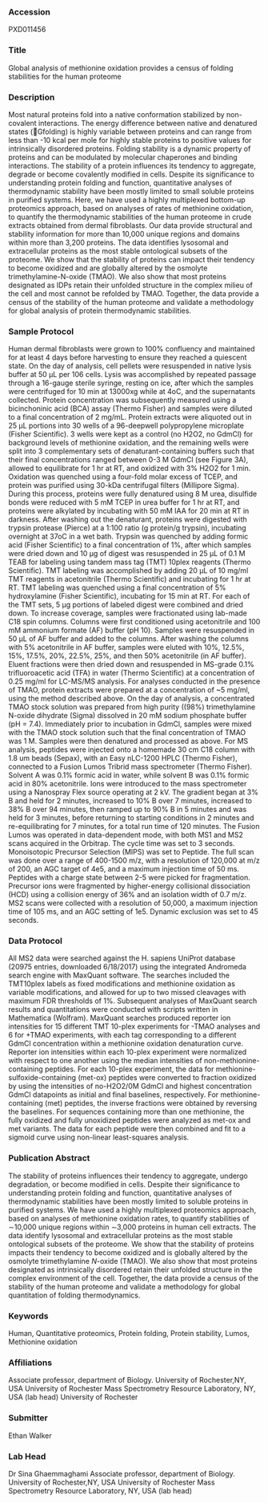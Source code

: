 ### Accession
PXD011456

### Title
Global analysis of methionine oxidation provides a census of folding stabilities for the human proteome

### Description
Most natural proteins fold into a native conformation stabilized by non-covalent interactions. The energy difference between native and denatured states (Gfolding) is highly variable between proteins and can range from less than -10 kcal per mole for highly stable proteins to positive values for intrinsically disordered proteins. Folding stability is a dynamic property of proteins and can be modulated by molecular chaperones and binding interactions. The stability of a protein influences its tendency to aggregate, degrade or become covalently modified in cells. Despite its significance to understanding protein folding and function, quantitative analyses of thermodynamic stability have been mostly limited to small soluble proteins in purified systems. Here, we have used a highly multiplexed bottom-up proteomics approach, based on analyses of rates of methionine oxidation, to quantify the thermodynamic stabilities of the human proteome in crude extracts obtained from dermal fibroblasts. Our data provide structural and stability information for more than 10,000 unique regions and domains within more than 3,200 proteins. The data identifies lysosomal and extracellular proteins as the most stable ontological subsets of the proteome. We show that the stability of proteins can impact their tendency to become oxidized and are globally altered by the osmolyte trimethylamine-N-oxide (TMAO). We also show that most proteins designated as IDPs retain their unfolded structure in the complex milieu of the cell and most cannot be refolded by TMAO. Together, the data provide a census of the stability of the human proteome and validate a methodology for global analysis of protein thermodynamic stabilities.

### Sample Protocol
Human dermal fibroblasts were grown to 100% confluency and maintained for at least 4 days before harvesting to ensure they reached a quiescent state. On the day of analysis, cell pellets were resuspended in native lysis buffer at 50 µL per 106 cells. Lysis was accomplished by repeated passage through a 16-gauge sterile syringe, resting on ice, after which the samples were centrifuged for 10 min at 13000xg while at 4oC, and the supernatants collected. Protein concentration was subsequently measured using a bicinchoninic acid (BCA) assay (Thermo Fisher) and samples were diluted to a final concentration of 2 mg/mL. Protein extracts were aliquoted out in 25 µL portions into 30 wells of a 96-deepwell polypropylene microplate (Fisher Scientific). 3 wells were kept as a control (no H2O2, no GdmCl) for background levels of methionine oxidation, and the remaining wells were split into 3 complementary sets of denaturant-containing buffers such that their final concentrations ranged between 0-3 M GdmCl (see Figure 3A), allowed to equilibrate for 1 hr at RT, and oxidized with  3% H2O2 for 1 min. Oxidation was quenched using a four-fold molar excess of TCEP, and protein was purified using 30-kDa centrifugal filters (Millipore Sigma). During this process, proteins were fully denatured using 8 M urea, disulfide bonds were reduced with 5 mM TCEP in urea buffer for 1 hr at RT, and proteins were alkylated by incubating with 50 mM IAA for 20 min at RT in darkness. After washing out the denaturant, proteins were digested with trypsin protease (Pierce) at a 1:100 ratio (g protein/g trypsin), incubating overnight at 37oC in a wet bath. Trypsin was quenched by adding formic acid (Fisher Scientific) to a final concentration of 1%, after which samples were dried down and 10 µg of digest was resuspended in 25 µL of 0.1 M TEAB for labeling using tandem mass tag (TMT) 10plex reagents (Thermo Scientific). TMT labeling was accomplished by adding 20 µL of 10 mg/ml TMT reagents in acetonitrile (Thermo Scientific) and incubating for 1 hr at RT. TMT labeling was quenched using a final concentration of 5% hydroxylamine (Fisher Scientific), incubating for 15 min at RT. For each of the TMT sets, 5 µg portions of labeled digest were combined and dried down. To increase coverage, samples were fractionated using lab-made C18 spin columns. Columns were first conditioned using acetonitrile and 100 mM ammonium formate (AF) buffer (pH 10). Samples were resuspended in 50 µL of AF buffer and added to the columns. After washing the columns with 5% acetonitrile in AF buffer, samples were eluted with 10%, 12.5%, 15%, 17.5%, 20%, 22.5%, 25%, and then 50% acetonitrile (in AF buffer). Eluent fractions were then dried down and resuspended in MS-grade 0.1% trifluoroacetic acid (TFA) in water (Thermo Scientific) at a concentration of 0.25 mg/ml for LC-MS/MS analysis.  For analyses conducted in the presence of TMAO, protein extracts were prepared at a concentration of ~5 mg/ml, using the method described above.  On the day of analysis, a concentrated TMAO stock solution was prepared from high purity ((98%) trimethylamine N-oxide dihydrate (Sigma) dissolved in 20 mM sodium phosphate buffer (pH = 7.4). Immediately prior to incubation in GdmCl, samples were mixed with the TMAO stock solution such that the final concentration of TMAO was 1 M. Samples were then denatured and processed as above. For MS analysis, peptides were injected onto a homemade 30 cm C18 column with 1.8 um beads (Sepax), with an Easy nLC-1200 HPLC (Thermo Fisher), connected to a Fusion Lumos Tribrid mass spectrometer (Thermo Fisher).  Solvent A was 0.1% formic acid in water, while solvent B was 0.1% formic acid in 80% acetonitrile.  Ions were introduced to the mass spectrometer using a Nanospray Flex source operating at 2 kV. The gradient began at 3% B and held for 2 minutes, increased to 10% B over 7 minutes, increased to 38% B over 94 minutes, then ramped up to 90% B in 5 minutes and was held for 3 minutes, before returning to starting conditions in 2 minutes and re-equilibrating for 7 minutes, for a total run time of 120 minutes.  The Fusion Lumos was operated in data-dependent mode, with both MS1 and MS2 scans acquired in the Orbitrap.  The cycle time was set to 3 seconds. Monoisotopic Precursor Selection (MIPS) was set to Peptide. The full scan was done over a range of 400-1500 m/z, with a resolution of 120,000 at m/z of 200, an AGC target of 4e5, and a maximum injection time of 50 ms.  Peptides with a charge state between 2-5 were picked for fragmentation. Precursor ions were fragmented by higher-energy collisional dissociation (HCD) using a collision energy of 36% and an isolation width of 0.7 m/z. MS2 scans were collected with a resolution of 50,000, a maximum injection time of 105 ms, and an AGC setting of 1e5. Dynamic exclusion was set to 45 seconds.

### Data Protocol
All MS2 data were searched against the H. sapiens UniProt database (20975 entries, downloaded 6/18/2017) using the integrated Andromeda search engine with MaxQuant software. The searches included the TMT10plex labels as fixed modifications and methionine oxidation as variable modifications,  and allowed for up to two missed cleavages with maximum FDR thresholds of 1%. Subsequent analyses of MaxQuant search results and quantitations were conducted with scripts written in Mathematica (Wolfram). MaxQuant searches produced reporter ion intensities for 15 different TMT 10-plex experiments for -TMAO analyses and 6 for +TMAO experiments, with each tag corresponding to a different GdmCl concentration within a methionine oxidation denaturation curve. Reporter ion intensities within each 10-plex experiment were normalized with respect to one another using the median intensities of non-methionine-containing peptides. For each 10-plex experiment, the data for methionine-sulfoxide-containing (met-ox) peptides were converted to fraction oxidized by using the intensities of no-H2O2/0M GdmCl and highest concentration GdmCl datapoints as initial and final baselines, respectively. For methionine-containing (met) peptides, the inverse fractions were obtained by reversing the baselines. For sequences containing more than one methionine, the fully oxidized and fully unoxidized peptides were analyzed as met-ox and met variants. The data for each peptide were then combined and fit to a sigmoid curve using non-linear least-squares analysis.

### Publication Abstract
The stability of proteins influences their tendency to aggregate, undergo degradation, or become modified in cells. Despite their significance to understanding protein folding and function, quantitative analyses of thermodynamic stabilities have been mostly limited to soluble proteins in purified systems. We have used a highly multiplexed proteomics approach, based on analyses of methionine oxidation rates, to quantify stabilities of &#x223c;10,000 unique regions within &#x223c;3,000 proteins in human cell extracts. The data identify lysosomal and extracellular proteins as the most stable ontological subsets of the proteome. We show that the stability of proteins impacts their tendency to become oxidized and is globally altered by the osmolyte trimethylamine <i>N</i>-oxide (TMAO). We also show that most proteins designated as intrinsically disordered retain their unfolded structure in the complex environment of the cell. Together, the data provide a census of the stability of the human proteome and validate a methodology for global quantitation of folding thermodynamics.

### Keywords
Human, Quantitative proteomics, Protein folding, Protein stability, Lumos, Methionine oxidation

### Affiliations
Associate professor, department of Biology. University of Rochester,NY, USA  University of Rochester Mass Spectrometry Resource Laboratory, NY, USA (lab head)
University of Rochester

### Submitter
Ethan Walker

### Lab Head
Dr Sina Ghaemmaghami
Associate professor, department of Biology. University of Rochester,NY, USA  University of Rochester Mass Spectrometry Resource Laboratory, NY, USA (lab head)


